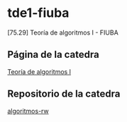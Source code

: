 # tde1-fiuba
[75.29] Teoría de algoritmos I - FIUBA

## Página de la catedra
[Teoría de algoritmos I](https://algoritmos-rw.github.io/tda/)

## Repositorio de la catedra
[algoritmos-rw](https://github.com/algoritmos-rw)
  